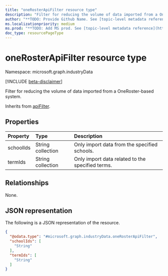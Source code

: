 ```yaml
---
title: "oneRosterApiFilter resource type"
description: "Filter for reducing the volume of data imported from a OneRoster-based system."
author: "**TODO: Provide Github Name. See [topic-level metadata reference](https://msgo.azurewebsites.net/add/document/guidelines/metadata.html#topic-level-metadata)**"
ms.localizationpriority: medium
ms.prod: "**TODO: Add MS prod. See [topic-level metadata reference](https://msgo.azurewebsites.net/add/document/guidelines/metadata.html#topic-level-metadata)**"
doc_type: resourcePageType
---
```


# oneRosterApiFilter resource type

Namespace: microsoft.graph.industryData

[!INCLUDE [beta-disclaimer](../../includes/beta-disclaimer.md)]

Filter for reducing the volume of data imported from a OneRoster-based system.


Inherits from [apiFilter](../resources/industrydata-apifilter.md).

## Properties
|Property|Type|Description|
|:---|:---|:---|
|schoolIds|String collection|Only import data from the specified schools.|
|termIds|String collection|Only import data related to the specified terms.|

## Relationships
None.

## JSON representation
The following is a JSON representation of the resource.
<!-- {
  "blockType": "resource",
  "@odata.type": "microsoft.graph.industryData.oneRosterApiFilter"
}
-->
``` json
{
  "@odata.type": "#microsoft.graph.industryData.oneRosterApiFilter",
  "schoolIds": [
    "String"
  ],
  "termIds": [
    "String"
  ]
}
```

